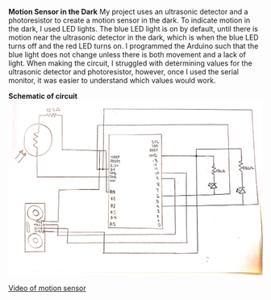 **Motion Sensor in the Dark**
My project uses an ultrasonic detector and a photoresistor to create a motion sensor in the dark. To indicate motion in the dark, I used LED lights. The blue LED light is on by default, until there is motion near the ultrasonic detector in the dark, which is when the blue LED turns off and the red LED turns on. I programmed the Arduino such that the blue light does not change unless there is both movement and a lack of light. When making the circuit, I struggled with determining values for the ultrasonic detector and photoresistor, however, once I used the serial monitor, it was easier to understand which values would work. 

**Schematic of circuit**
![](schematicMotionSensor.jpg)

[Video of motion sensor](https://vimeo.com/390540446)

